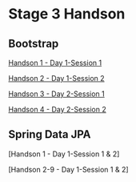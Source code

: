 # Stage 3 Handson

## Bootstrap

[Handson 1 - Day 1-Session 1](https://github.com/ADM21JF-008009/Nikhilkumar_Marathe-2063604/blob/main/Stage%203/Bootstrap/Handson1.html)

[Handson 2 - Day 1-Session 2](https://github.com/ADM21JF-008009/Nikhilkumar_Marathe-2063604/blob/main/Stage%203/Bootstrap/Handson2.html)

[Handson 3 - Day 2-Session 1](https://github.com/ADM21JF-008009/Nikhilkumar_Marathe-2063604/blob/main/Stage%203/Bootstrap/Handson3.html)

[Handson 4 - Day 2-Session 2](https://github.com/ADM21JF-008009/Nikhilkumar_Marathe-2063604/blob/main/Stage%203/Bootstrap/Handson4.html)

## Spring Data JPA

[Handson 1 - Day 1-Session 1 & 2]

[Handson 2-9 - Day 1-Session 1 & 2]


